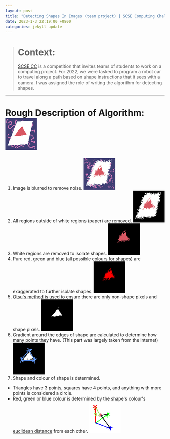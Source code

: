 ```yaml
---
layout: post
title: "Detecting Shapes In Images (team project) | SCSE Computing Challenge 2022"
date: 2023-1-3 22:19:00 +0800
categories: jekyll update
---
```


> # Context:
> [SCSE CC](https://www.ntu.edu.sg/scse/news-events/events/detail/2021/11/22/default-calendar/scse-computing-challenge-2022) is a competition that invites teams of students to work on a computing project. 
> For 2022, we were tasked to program a robot car to travel along a path based on shape instructions that it sees with a camera.
> I was assigned the role of writing the algorithm for detecting shapes.

---

# Rough Description of Algorithm: ![Step 0](/assets/images/2023-1-3-SCSE-CC/step0.png)
1. Image is blurred to remove noise. ![Step 1](/assets/images/2023-1-3-SCSE-CC/step1.png)
2. All regions outside of white regions (paper) are removed. ![Step 2](/assets/images/2023-1-3-SCSE-CC/step2.png)
3. White regions are removed to isolate shapes. ![Step 3](/assets/images/2023-1-3-SCSE-CC/step3.png)
4. Pure red, green and blue (all possible colours for shapes) are exaggerated to further isolate shapes. ![Step 4](/assets/images/2023-1-3-SCSE-CC/step4.png)
5. [Otsu's method](https://en.wikipedia.org/wiki/Otsu's_method) is used to ensure there are only non-shape pixels and shape pixels. ![Step 5](/assets/images/2023-1-3-SCSE-CC/step5.png)
6. Gradient around the edges of shape are calculated to determine how many points they have. (This part was largely taken from the internet) ![Step 6](/assets/images/2023-1-3-SCSE-CC/step6.png)
7. Shape and colour of shape is determined.
- Triangles have 3 points, squares have 4 points, and anything with more points is considered a circle.
- Red, green or blue colour is determined by the shape's colour's [euclidean distance](https://en.wikipedia.org/wiki/Euclidean_distance) from each other. ![Euclidean distance in colour space](/assets/images/2023-1-3-SCSE-CC/euclidean_distance.png)